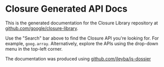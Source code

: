 <!-- Documentation licensed under CC BY 4.0 -->
<!-- License available at https://creativecommons.org/licenses/by/4.0/ -->

# Closure Generated API Docs

This is the generated documentation for the Closure Library
repository at
[github.com/google/closure-library](http://github.com/google/closure-library).

Use the "Search" bar above to find the Closure API you're looking for. For
example, `goog.array`. Alternatively, explore the APIs using the drop-down
menu in the top-left corner.

The documentation was produced using
[github.com/jleyba/js-dossier](http://github.com/jleyba/js-dossier)
